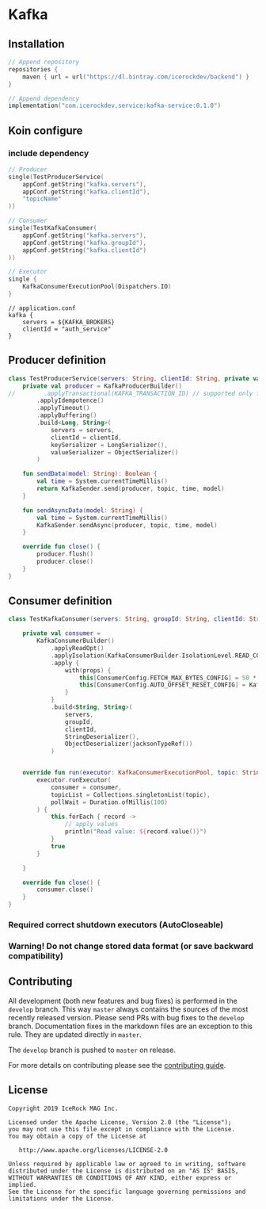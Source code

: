 # Kafka

## Installation
````kotlin
// Append repository
repositories {
    maven { url = url("https://dl.bintray.com/icerockdev/backend") }
}

// Append dependency
implementation("com.icerockdev.service:kafka-service:0.1.0")
````

## Koin configure

### include dependency

````kotlin
// Producer
single(TestProducerService(
    appConf.getString("kafka.servers"),
    appConf.getString("kafka.clientId"),
    "topicName"
))

// Consumer
single(TestKafkaConsumer(
    appConf.getString("kafka.servers"),
    appConf.getString("kafka.groupId"),
    appConf.getString("kafka.clientId")
))

// Executor
single {
    KafkaConsumerExecutionPool(Dispatchers.IO)
}
````

````
// application.conf
kafka {
    servers = ${KAFKA_BROKERS}
    clientId = "auth_service"
}
````
## Producer definition
````kotlin
class TestProducerService(servers: String, clientId: String, private val topic: String) : AutoCloseable {
    private val producer = KafkaProducerBuilder()
//        .applyTransactional(KAFKA_TRANSACTION_ID) // supported only for 3 brokers and more
        .applyIdempotence()
        .applyTimeout()
        .applyBuffering()
        .build<Long, String>(
            servers = servers,
            clientId = clientId,
            keySerializer = LongSerializer(),
            valueSerializer = ObjectSerializer()
        )

    fun sendData(model: String): Boolean {
        val time = System.currentTimeMillis()
        return KafkaSender.send(producer, topic, time, model)
    }

    fun sendAsyncData(model: String) {
        val time = System.currentTimeMillis()
        KafkaSender.sendAsync(producer, topic, time, model)
    }

    override fun close() {
        producer.flush()
        producer.close()
    }
}
````

## Consumer definition
````kotlin
class TestKafkaConsumer(servers: String, groupId: String, clientId: String) : IKafkaConsumer {

    private val consumer =
        KafkaConsumerBuilder()
            .applyReadOpt()
            .applyIsolation(KafkaConsumerBuilder.IsolationLevel.READ_COMMITTED)
            .apply {
                with(props) {
                    this[ConsumerConfig.FETCH_MAX_BYTES_CONFIG] = 50 * 1024 * 1024
                    this[ConsumerConfig.AUTO_OFFSET_RESET_CONFIG] = KafkaConsumerBuilder.Offset.LATEST.value
                }
            }
            .build<String, String>(
                servers,
                groupId,
                clientId,
                StringDeserializer(),
                ObjectDeserializer(jacksonTypeRef())
            )


    override fun run(executor: KafkaConsumerExecutionPool, topic: String) {
        executor.runExecutor(
            consumer = consumer,
            topicList = Collections.singletonList(topic),
            pollWait = Duration.ofMillis(100)
        ) {
            this.forEach { record ->
                // apply values
                println("Read value: ${record.value()}")
            }
            true
        }

    }

    override fun close() {
        consumer.close()
    }
}
````
### Required correct shutdown executors (AutoCloseable)

### Warning! Do not change stored data format (or save backward compatibility)

## Contributing
All development (both new features and bug fixes) is performed in the `develop` branch. This way `master` always contains the sources of the most recently released version. Please send PRs with bug fixes to the `develop` branch. Documentation fixes in the markdown files are an exception to this rule. They are updated directly in `master`.

The `develop` branch is pushed to `master` on release.

For more details on contributing please see the [contributing guide](CONTRIBUTING.md).

## License
        
    Copyright 2019 IceRock MAG Inc.
    
    Licensed under the Apache License, Version 2.0 (the "License");
    you may not use this file except in compliance with the License.
    You may obtain a copy of the License at
    
       http://www.apache.org/licenses/LICENSE-2.0
    
    Unless required by applicable law or agreed to in writing, software
    distributed under the License is distributed on an "AS IS" BASIS,
    WITHOUT WARRANTIES OR CONDITIONS OF ANY KIND, either express or implied.
    See the License for the specific language governing permissions and
    limitations under the License.
